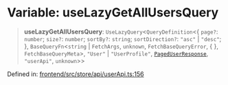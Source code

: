 # Variable: useLazyGetAllUsersQuery

> **useLazyGetAllUsersQuery**: `UseLazyQuery`\<`QueryDefinition`\<\{ `page?`: `number`; `size?`: `number`; `sortBy?`: `string`; `sortDirection?`: `"asc"` \| `"desc"`; \}, `BaseQueryFn`\<`string` \| `FetchArgs`, `unknown`, `FetchBaseQueryError`, \{ \}, `FetchBaseQueryMeta`\>, `"User"` \| `"UserProfile"`, [`PagedUserResponse`](../type-aliases/PagedUserResponse.md), `"userApi"`, `unknown`\>\>

Defined in: [frontend/src/store/api/userApi.ts:156](https://github.com/lsendel/sass/blob/ca8b2b87627589617e0de57047e1f50d53e78078/frontend/src/store/api/userApi.ts#L156)
